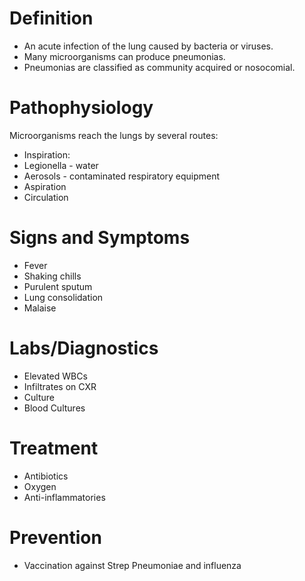 # Definition
* An acute infection of the lung caused by bacteria or viruses. 
* Many microorganisms can produce pneumonias. 
* Pneumonias are classified as community acquired or nosocomial.

# Pathophysiology
Microorganisms reach the lungs by several routes:
* Inspiration: 
 * Legionella - water 
 * Aerosols - contaminated respiratory equipment
* Aspiration
* Circulation

# Signs and Symptoms
* Fever 
* Shaking chills
* Purulent sputum
* Lung consolidation
* Malaise

# Labs/Diagnostics
* Elevated WBCs
* Infiltrates on CXR
* Culture
* Blood Cultures

# Treatment
* Antibiotics
* Oxygen
* Anti-inflammatories

# Prevention
* Vaccination against Strep Pneumoniae and influenza
